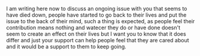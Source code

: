 I am writing here now to discuss an ongoing issue with you that seems to have died down, people have started to go back to their lives and put the issue to the back of their mind, such a thing is expected, as people feel their contribution means nothing and watecer they do or have done doesn't seem to create an effect on their lives but I want you to know that it does differ and just your support can help people feel that they are cared about and it would be a support to them to keep going.